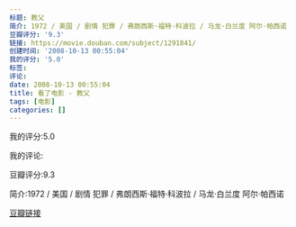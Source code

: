 ```yaml
---
标题: 教父
简介: 1972 / 美国 / 剧情 犯罪 / 弗朗西斯·福特·科波拉 / 马龙·白兰度 阿尔·帕西诺
豆瓣评分: '9.3'
链接: https://movie.douban.com/subject/1291841/
创建时间: '2008-10-13 00:55:04'
我的评分: '5.0'
标签:
评论:
date: 2008-10-13 00:55:04
title: 看了电影 - 教父
tags: [电影]
categories: []
---
```


我的评分:5.0

我的评论:

豆瓣评分:9.3

简介:1972 / 美国 / 剧情 犯罪 / 弗朗西斯·福特·科波拉 / 马龙·白兰度 阿尔·帕西诺

[豆瓣链接](https://movie.douban.com/subject/1291841/)

